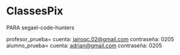 # ClassesPix
PARA segael-code-hunters

profesor_prueba= 
cuenta: jairoqc.02@gmail.com
contraseña: 0205
alumno_prueba=
cuenta: adrian@gmail.com
contraseña: 0205
